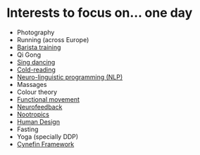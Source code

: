 # Interests to focus on… one day

- Photography
- Running (across Europe)
- [Barista training](http://doppiocoffee.co.uk/training)
- Qi Gong
- [Sing dancing](http://www.swingpatrol.co.uk/class-timetable/)
- [Cold-reading](https://en.wikipedia.org/wiki/Cold_reading)
- [Neuro-linguistic programming (NLP)](https://en.wikipedia.org/wiki/Neuro-linguistic_programming)
- Massages
- Colour theory
- [Functional movement](https://en.wikipedia.org/wiki/Functional_movement)
- [Neurofeedback](https://en.wikipedia.org/wiki/Neurofeedback)
- [Nootropics](https://en.wikipedia.org/wiki/Nootropic)
- [Human Design](http://www.jovianarchive.com)
- Fasting
- Yoga (specially DDP)
- [Cynefin Framework](http://cognitive-edge.com/videos/cynefin-framework-introduction/)
